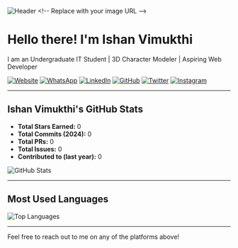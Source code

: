 ![Header]([https://via.placeholder.com/900x300](https://www.google.com/url?sa=i&url=https%3A%2F%2Fjp.pinterest.com%2Fpin%2Fhello-world-text-on-gray-background-simple-background-quote-hd-wallpaper--683210205974375967%2F&psig=AOvVaw2ydP7MM9HEfylxebiNC29M&ust=1730467828667000&source=images&cd=vfe&opi=89978449&ved=0CBEQjRxqFwoTCIio25TduIkDFQAAAAAdAAAAABAE)) <!-- Replace with your image URL -->

# Hello there! I'm Ishan Vimukthi

I am an Undergraduate IT Student | 3D Character Modeler | Aspiring Web Developer

[![Website](https://img.shields.io/badge/Website-327FEA?style=flat-square&logo=google-chrome&logoColor=white)](your-website-link) 
[![WhatsApp](https://img.shields.io/badge/WhatsApp-25D366?style=flat-square&logo=whatsapp&logoColor=white)](your-whatsapp-link)
[![LinkedIn](https://img.shields.io/badge/LinkedIn-0A66C2?style=flat-square&logo=linkedin&logoColor=white)](your-linkedin-link)
[![GitHub](https://img.shields.io/badge/GitHub-181717?style=flat-square&logo=github&logoColor=white)](https://github.com/your-github-username)
[![Twitter](https://img.shields.io/badge/Twitter-1DA1F2?style=flat-square&logo=twitter&logoColor=white)](your-twitter-link)
[![Instagram](https://img.shields.io/badge/Instagram-E4405F?style=flat-square&logo=instagram&logoColor=white)](your-instagram-link)

---

## Ishan Vimukthi's GitHub Stats

- **Total Stars Earned:** 0 <!-- Update as needed -->
- **Total Commits (2024):** 0 <!-- Update as needed -->
- **Total PRs:** 0 <!-- Update as needed -->
- **Total Issues:** 0 <!-- Update as needed -->
- **Contributed to (last year):** 0 <!-- Update as needed -->

![GitHub Stats](https://github-readme-stats.vercel.app/api?username=your-github-username&show_icons=true&theme=dark)

---

## Most Used Languages

![Top Languages](https://github-readme-stats.vercel.app/api/top-langs/?username=your-github-username&layout=compact&theme=dark)

---

Feel free to reach out to me on any of the platforms above!

